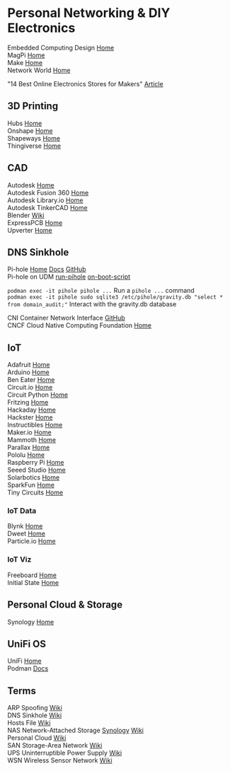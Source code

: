 # Personal Networking & DIY Electronics

Embedded Computing Design [Home](https://www.embeddedcomputing.com)<br>
MagPi [Home](https://magpi.raspberrypi.org)<br>
Make [Home](https://make.co)<br>
Network World [Home](https://www.networkworld.com)<br>

"14 Best Online Electronics Stores for Makers" [Article](https://www.circuito.io/blog/best-online-electronics-stores/)<br>

## 3D Printing

Hubs [Home](https://www.hubs.com)<br>
Onshape [Home](https://www.onshape.com/en/)<br>
Shapeways [Home](https://www.shapeways.com)<br>
Thingiverse [Home](https://www.thingiverse.com)<br>

## CAD

Autodesk [Home](https://www.autodesk.com)<br>
Autodesk Fusion 360 [Home](https://www.autodesk.com/products/fusion-360/overview?panel=buy&mktvar002=afc_us_fusion360&term=1-YEAR)<br>
Autodesk Library.io [Home](https://library.io)<br>
Autodesk TinkerCAD [Home](https://www.tinkercad.com)<br>
Blender [Wiki](https://www.blender.org)<br>
ExpressPCB [Home](https://www.expresspcb.com)<br>
Upverter [Home](https://upverter.com)<br>

## DNS Sinkhole

Pi-hole [Home](https://pi-hole.net) [Docs](https://docs.pi-hole.net) [GitHub](https://github.com/pi-hole)<br>
Pi-hole on UDM [run-pihole](https://github.com/boostchicken/udm-utilities/tree/master/run-pihole) [on-boot-script](https://github.com/boostchicken/udm-utilities/tree/master/on-boot-script)<br>

`podman exec -it pihole pihole ...` Run a `pihole ...` command<br>
`podman exec -it pihole sudo sqlite3 /etc/pihole/gravity.db "select * from domain_audit;"` Interact with the gravity.db database<br>

CNI Container Network Interface [GitHub](https://github.com/containernetworking/cni)<br>
CNCF Cloud Native Computing Foundation [Home](https://www.cncf.io)<br>

## IoT

Adafruit [Home](https://www.adafruit.com)<br>
Arduino [Home](https://www.arduino.cc)<br>
Ben Eater [Home](https://eater.net)<br>
Circuit.io [Home](https://www.circuito.io)<br>
Circuit Python [Home](https://circuitpython.org)<br>
Fritzing [Home](https://fritzing.org)<br>
Hackaday [Home](https://hackaday.io)<br>
Hackster [Home](https://www.hackster.io)<br>
Instructibles [Home](https://www.instructables.com/circuits/)<br>
Maker.io [Home](https://www.digikey.com/en/maker)<br>
Mammoth [Home](https://www.mammothelectronics.com)<br>
Parallax [Home](https://www.parallax.com)<br>
Pololu [Home](https://www.pololu.com)<br>
Raspberry Pi [Home](https://www.raspberrypi.org)<br>
Seeed Studio [Home](https://www.seeedstudio.com)<br>
Solarbotics [Home](https://solarbotics.com)<br>
SparkFun [Home](https://learn.sparkfun.com)<br>
Tiny Circuits [Home](https://tinycircuits.com)<br>

### IoT Data

Blynk [Home](https://blynk.io)<br>
Dweet [Home](http://dweet.io)<br>
Particle.io [Home](https://www.particle.io)<br>

### IoT Viz

Freeboard [Home](https://freeboard.io)<br>
Initial State [Home](https://www.initialstate.com)<br>

## Personal Cloud & Storage

Synology [Home](https://www.synology.com/en-us)<br>

## UniFi OS

UniFi [Home](https://ui.com/consoles/)<br>
Podman [Docs](http://docs.podman.io/en/latest/markdown/podman-ps.1.html)<br>

## Terms

ARP Spoofing [Wiki](https://en.wikipedia.org/wiki/ARP_spoofing)<br>
DNS Sinkhole [Wiki](https://en.wikipedia.org/wiki/DNS_sinkhole)<br>
Hosts File [Wiki](https://en.wikipedia.org/wiki/Hosts_(file))<br>
NAS Network-Attached Storage [Synology](https://www.synology.com/en-us/solution/what_is_nas) [Wiki](https://en.wikipedia.org/wiki/Network-attached_storage)<br>
Personal Cloud [Wiki](https://en.wikipedia.org/wiki/Personal_cloud)<br>
SAN Storage-Area Network [Wiki](https://en.wikipedia.org/wiki/Storage_area_network)<br>
UPS Uninterruptible Power Supply [Wiki](https://en.wikipedia.org/wiki/Uninterruptible_power_supply)<br>
WSN Wireless Sensor Network [Wiki](https://en.wikipedia.org/wiki/Wireless_sensor_network)<br>
